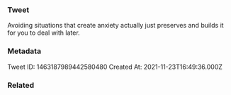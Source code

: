 ### Tweet
Avoiding situations that create anxiety actually just preserves and builds it for you to deal with later.

### Metadata
Tweet ID: 1463187989442580480
Created At: 2021-11-23T16:49:36.000Z

### Related


